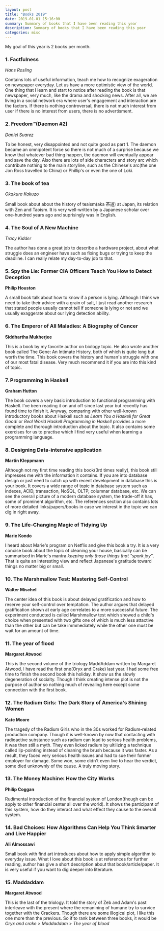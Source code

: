 ```yaml
---
layout: post
title: "Books 2019"
date: 2019-01-01 15:16:00
summary: Summary of books that I have been reading this year
description: Summary of books that I have been reading this year
categories: misc
---
```


My goal of this year is 2 books per month.

### 1. Factfulness
*Hans Rosling*

Contains lots of useful information, teach me how to recognize exageration on newspaper everyday. 
Let us have a more optimistic view of the world. 
One thing that I learn and start to notice after reading the book is that newspaper, very much, like the drama and shocking news. 
After all, we are living in a social network era where user's engagement and interaction are the factors. 
If there is nothing controversal, there is not much interest from user if there is no interest from users, there is no advertisment.

### 2. Freedom™(Daemon #2)
*Daniel Suarez*

To be honest, very disappointed and not quite good as part 1. 
The daemon became an omnipotent force so there is not much of a surprise because we know that whatever bad thing happen, the daemon will eventually appear and save the day. 
Also there are lots of side characters and story arc which contribute nothing to the main storyline, such as the Chinese's arc(the one Jon Ross travelled to China) or Phillip's or even the one of Loki.

### 3. The book of tea
*Okakura Kakuzo*

Small book about about the history of teaism(aka 茶道) at Japan, its relation with Zen and Taoism.
It is very well-written by a Japanese scholar over one-hundred years ago and suprisingly was in English.

### 4. The Soul of A New Machine
*Tracy Kidder*

The author has done a great job to describe a hardware project, about what struggle does an engineer have such as fixing bugs or trying to keep the deadline.
I can really relate my day-to-day job to that.

### 5. Spy the Lie: Former CIA Officers Teach You How to Detect Deception
**Philip Houston**

A small book talk about how to know if a person is lying. Although I think we need to take their advice with a grain of salt, I just read another research that stated people usually cannot tell if someone is lying or not and we usually exaggerate about our lying detection ability.

### 6. The Emperor of All Maladies: A Biography of Cancer
**Siddhartha Mukherjee**

This is a book by my favorite author on biology topic. He also wrote another book called The Gene: An Intimate History, both of which is quite long but worth the time. This book covers the history and human's struggle with one of our most fatal disease. Very much recommend it if you are into this kind of topic.

### 7. Programming in Haskell
**Graham Hutton**

The book covers a very basic introduction to functional programming with Haskell. I've been reading it on and off since last year but recently has found time to finish it.
Anyway, comparing with other well-known introductory books about Haskell such as *Learn You a Haskell for Great Good!* or *Real World Haskell* *Programming in Haskell* provides a more complete and thorough introduction about the topic. It also contains some exercises for us to practise which I find very useful when learning a programming language.

### 8. Designing Data-intensive application
**Martin Kleppmann**

Although not my first time reading this book(3rd times really), this book still impresses me with the information it contains. If you are into database design or just need to catch up with recent development in database this is your book. It covers a wide range of topic in database system such as indexes, ACID, transaction, NoSQL, OLTP, columnar database, etc. We can see the overall picture of a modern database system, the trade-off it has, some of prominent algorithm, etc. The references section also contains lots of more detailed links/papers/books in case we interest in the topic we can dig in right away.

### 9. The Life-Changing Magic of Tidying Up
**Marie Kondo**

I heard about Marie's program on Netflix and give this book a try. It is a very concise book about the topic of cleaning your house, basically can be summarised in Marie's mantra *keeping only those things that "spark joy"*. That is quite an interesting view and reflect Japanese's gratitude toward things no matter big or small.

### 10. The Marshmallow Test: Mastering Self-Control
**Walter Mischel**

The center idea of this book is about delayed gratification and how to reserve your self-control over temptation. The author argues that delayed gratification shown at early age correlates to a more successful future. The experiment conducted is called Marshmallow test which showed a child's choice when presented with two gifts one of which is much less attactive than the other but can be take immmediately while the other one must be wait for an amount of time.

### 11. The year of flood
**Margaret Atwood**

This is the second volume of the triology MaddAddam written by Margaret Atwood. I have read the first one(Oryx and Crake) last year. I had some free time to finish the second book this holiday. It show us the slowly degeneration of socialty. Though I think creating intense plot is not the purpose of author so nothing much of revealing here except some connection with the first book.

### 12. The Radium Girls: The Dark Story of America's Shining Women
**Kate Moore**

The tragedy of the Radium Girls who in the 30s worked for Radium-related production company. Though it is well-known by now that contacting with radioactive substance such as radium can lead to serious health problems, it was then still a myth. They even licked radium by ultilizing a technique called lip-pointing instead of cleaning the brush because it was faster. As a result, they faced very serious health issues and had to sue their former employer for damage. Some won, some didn't even live to hear the verdict, some died unknownly of the cause. A truly moving story.

### 13. The Money Machine: How the City Works
**Philip Coggan**

Rudimental introduction of the financial system of London(though can be apply to other financial center all over the world). It shows the participant of this system, how do they interact and what effect they cause to the overall system.

### 14. Bad Choices: How Algorithms Can Help You Think Smarter and Live Happier
**Ali Almossawi**

Small book with find art introduces about how to apply simple algorithm to everyday issue. What I love about this book is at references for further reading, author has give a short description about that book/article/paper. It is very useful if you want to dig deeper into literature.

### 15. Maddaddam
**Margaret Atwood**

This is the last of the triology. It told the story of Zeb and Adam's past interleave with the present where the remanining of humane try to survice together with the Crackers. Though there are some illogical plot, I like this one more than the previous. So if to rank between three books, it would be *Oryx and crake* > *Maddaddam* > *The year of blood*
